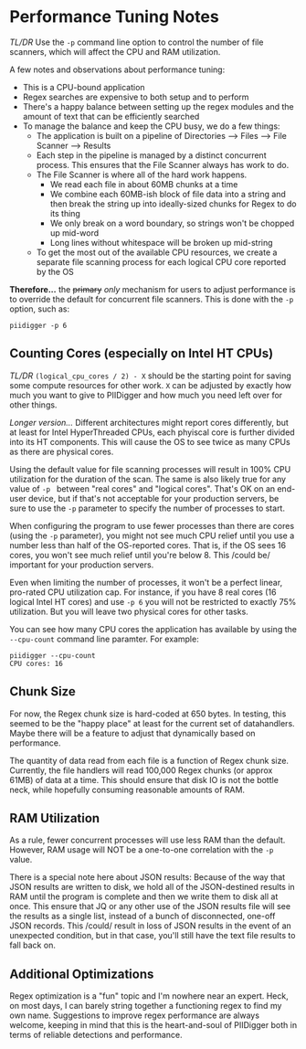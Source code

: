# Performance Tuning Notes

*TL/DR* Use the `-p` command line option to control the number of file scanners, which will affect the CPU and RAM utilization.

A few notes and observations about performance tuning:
* This is a CPU-bound application
* Regex searches are expensive to both setup and to perform
* There's a happy balance between setting up the regex modules and the amount of text that can be efficiently searched
* To manage the balance and keep the CPU busy, we do a few things:
    * The application is built on a pipeline of Directories --> Files --> File Scanner --> Results
    * Each step in the pipeline is managed by a distinct concurrent process.  This ensures that the File Scanner always has work to do.
    * The File Scanner is where all of the hard work happens.
        * We read each file in about 60MB chunks at a time
        * We combine each 60MB-ish block of file data into a string and then break the string up into ideally-sized chunks for Regex to do its thing
        * We only break on a word boundary, so strings won't be chopped up mid-word
        * Long lines without whitespace will be broken up mid-string
    * To get the most out of the available CPU resources, we create a separate file scanning process for each logical CPU core reported by the OS

**Therefore...** the ~~primary~~ *only* mechanism for users to adjust performance is to override the default for concurrent file scanners.  This is done with the `-p` option, such as:

```
piidigger -p 6
```

## Counting Cores (especially on Intel HT CPUs)
*TL/DR* `(logical_cpu_cores / 2) - X` should be the starting point for saving some compute resources for other work.  `X` can be adjusted by exactly how much you want to give to PIIDigger and how much you need left over for other things.

*Longer version...*
Different architectures might report cores differently, but at least for Intel HyperThreaded CPUs, each phyiscal core is further divided into its HT components.  This will cause the OS to see twice as many CPUs as there are physical cores.

Using the default value for file scanning processes will result in 100% CPU utilization for the duration of the scan.  The same is also likely true for any value of `-p ` between "real cores" and "logical cores".  That's OK on an end-user device, but if that's not acceptable for your production servers, be sure to use the `-p` parameter to specify the number of processes to start.

When configuring the program to use fewer processes than there are cores (using the `-p` parameter), you might not see much CPU relief until you use a number less than half of the OS-reported cores.  That is, if the OS sees 16 cores, you won't see much relief until you're below 8.  This /could be/ important for your production servers.

Even when limiting the number of processes, it won't be a perfect linear, pro-rated CPU utilization cap.  For instance, if you have 8 real cores (16 logical Intel HT cores) and use `-p 6` you will not be restricted to exactly 75% utilization.  But you will leave two physical cores for other tasks.

You can see how many CPU cores the application has available by using the `--cpu-count` command line paramter.  For example:

```
piidigger --cpu-count
CPU cores: 16
```

## Chunk Size
For now, the Regex chunk size is hard-coded at 650 bytes.  In testing, this seemed to be the "happy place" at least for the current set of datahandlers.  Maybe there will be a feature to adjust that dynamically based on performance.

The quantity of data read from each file is a function of Regex chunk size.  Currently, the file handlers will read 100,000 Regex chunks (or approx 61MB) of data at a time.  This should ensure that disk IO is not the bottle neck, while hopefully consuming reasonable amounts of RAM.


## RAM Utilization
As a rule, fewer concurrent processes will use less RAM than the default.  However, RAM usage will NOT be a one-to-one correlation with the `-p` value.

There is a special note here about JSON results: Because of the way that JSON results are written to disk, we hold all of the JSON-destined results in RAM until the program is complete and then we write them to disk all at once.  This ensure that JQ or any other use of the JSON results file will see the results as a single list, instead of a bunch of disconnected, one-off JSON records.  This /could/ result in loss of JSON results in the event of an unexpected condition, but in that case, you'll still have the text file results to fall back on.

## Additional Optimizations
Regex optimization is a "fun" topic and I'm nowhere near an expert.  Heck, on most days, I can barely string together a functioning regex to find my own name.  Suggestions to improve regex performance are always welcome, keeping in mind that this is the heart-and-soul of PIIDigger both in terms of reliable detections and performance.